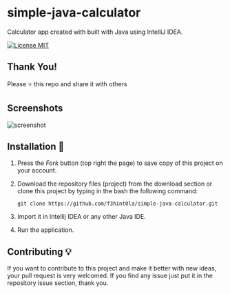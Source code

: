 # simple-java-calculator
Calculator app created with built with Java using IntelliJ IDEA.

[![License MIT](https://img.shields.io/badge/license-MIT-blue.svg)](LICENSE)

## Thank You!
Please ⭐️ this repo and share it with others

## Screenshots
![screenshot](https://github.com/f3hint0la/simple-java-calculator/assets/102443135/2c35fc1a-f944-474c-8eec-ad34cac9708f)

## Installation 🔌
1. Press the *Fork* button (top right the page) to save copy of this project on your account.

2. Download the repository files (project) from the download section or clone this project by typing in the bash the following command:

       git clone https://github.com/f3hint0la/simple-java-calculator.git
3. Import it in Intellij IDEA or any other Java IDE.
4. Run the application.

## Contributing 💡
If you want to contribute to this project and make it better with new ideas, your pull request is very welcomed.
If you find any issue just put it in the repository issue section, thank you.
